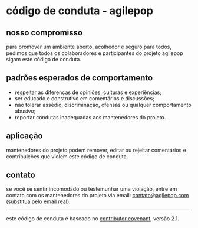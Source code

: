 # código de conduta - agilepop

## nosso compromisso

para promover um ambiente aberto, acolhedor e seguro para todos, pedimos que todos os colaboradores e participantes do projeto agilepop sigam este código de conduta.

## padrões esperados de comportamento

- respeitar as diferenças de opiniões, culturas e experiências;
- ser educado e construtivo em comentários e discussões;
- não tolerar assédio, discriminação, ofensas ou qualquer comportamento abusivo;
- reportar condutas inadequadas aos mantenedores do projeto.

## aplicação

mantenedores do projeto podem remover, editar ou rejeitar comentários e contribuições que violem este código de conduta.

## contato

se você se sentir incomodado ou testemunhar uma violação, entre em contato com os mantenedores do projeto via email: contato@agilepop.com (substitua pelo email real).

---

este código de conduta é baseado no [contributor covenant](https://www.contributor-covenant.org/), versão 2.1.

